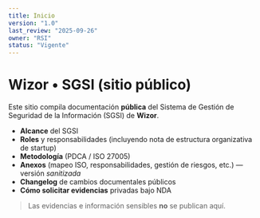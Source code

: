 ```yaml
---
title: Inicio
version: "1.0"
last_review: "2025-09-26"
owner: "RSI"
status: "Vigente"
---
```


# Wizor • SGSI (sitio público)

Este sitio compila documentación **pública** del Sistema de Gestión de Seguridad de la Información (SGSI) de **Wizor**.

- **Alcance** del SGSI
- **Roles** y responsabilidades (incluyendo nota de estructura organizativa de startup)
- **Metodología** (PDCA / ISO 27005)
- **Anexos** (mapeo ISO, responsabilidades, gestión de riesgos, etc.) — versión *sanitizada*
- **Changelog** de cambios documentales públicos
- **Cómo solicitar evidencias** privadas bajo NDA

> Las evidencias e información sensibles **no** se publican aquí.
